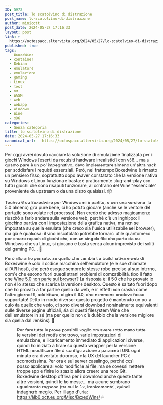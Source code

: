 ```yaml
---
ID: 5972
post_title: lo scatolvino di distrazione
post_name: lo-scatolvino-di-distrazione
author: minioctt
post_date: 2024-05-27 17:16:33
layout: post
link: >
  https://octospacc.altervista.org/2024/05/27/lo-scatolvino-di-distrazione/
published: true
tags:
  - BoxedWine
  - container
  - Debian
  - emulatore
  - emulazione
  - gaming
  - Linux
  - test
  - VM
  - WASM
  - web
  - webapp
  - Windows
  - Wine
  - x86
categories:
  - Senza categoria
title: lo scatolvino di distrazione
date: 2024-05-27 17:16:33
canonical_url:   https://octospacc.altervista.org/2024/05/27/lo-scatolvino-di-distrazione/
---
```

<!-- wp:paragraph -->
<p>Per oggi avrei dovuto cacciare la soluzione di emulazione finalizzata per i giochi Windows [esenti da requisiti hardware irrealistici] con v86... ma a quanto pare è un po' impegnativo, devo implementare almeno un'altra hack per soddisfare i requisti essenziali. Però, nel frattempo Boxedwine è rimasto un pensiero fisso, soprattutto dopo avaver constatato che la versione nativa su Windows e Linux funziona e basta: è praticamente plug-and-play con tutti i giochi che sono risaputi funzionare, al contrario del Wine "essenziale" proveniente da upstream o da una distro qualsiasi. 📦</p>
<!-- /wp:paragraph -->

<!-- wp:paragraph -->
<p>Touhou 6 su Boxedwine per Windows mi è partito, e con una versione (la 5.0 almeno) gira pure bene, ci ho potuto giocare (anche se le ventole del portatile sono volate nel processo). Non credo che adesso magicamente riuscirò a farlo andare sulla versione web, perché c'è un inghippo: il giochino partiva con l'impostazione della grafica nativa, ma non se impostata su quella emulata (che credo sia l'unica utilizzabile nel browser), ma già è qualcosa: il vino inscatolato potrebbe tornarci utile quantomeno per creare repack di giochi che, con un singolo file che parte sia su Windows che su Linux, si giocano e basta senza alcun imprevisto dei soliti del gaming PC... 🦜</p>
<!-- /wp:paragraph -->

<!-- wp:paragraph -->
<p>Però allora ho pensato: se quello che cambia tra build nativa e web di Boxedwine è solo il codice macchina dell'emulatore (e le sue chiamate all'API host), che però esegue sempre le stesse robe precise al suo interno, com'è che escono fuori quegli strani problemi di compatibilità, tipo il fatto che <a href="2024/05/24/cant-have-x-in-direct/">Wine 5.0 non parte sul browser</a>? La risposta è: il 5.0 che ho provato io non è lo stesso che scarica la versione desktop. Questo è saltato fuori dopo che ho provato a far partire quello da web, e in effetti non crasha come l'altro giorno! E, addirittura, ci gira il 6.0, che nemmeno credevo fosse supportato! Detto in modo diverso: questo progetto è mantenuto un po' a culo da quello che vedo, ci sono diversi download nominalmente equivalenti sulle diverse pagine ufficiali, sia di questi filesystem Wine che dell'emulatore in sé (ma per quello non c'è dubbio che la versione migliore sia quella dal Jenkins). 🧬</p>
<!-- /wp:paragraph -->

<!-- wp:paragraph -->
<p></p>
<!-- /wp:paragraph -->

<!-- wp:image {"id":5974,"sizeSlug":"large"} -->
<figure class="wp-block-image size-large"><img src="{{site.cdnurl}}/assets/uploads/2024/05/Screenshot_20240527-160241_Firefox-Beta.png" alt="" class="wp-image-5974"/><figcaption class="wp-element-caption">Per fare tutte le prove possibili voglio ora avere sotto mano tutte le versioni dei rootfs che trovo, varie impostazioni di emulazione, e il caricamento immediato di applicazioni diverse, quindi ho iniziato a tirare su questo wrapper per la versione HTML; modificare file di configurazione o parametri URL ogni minuto era diventato doloroso, e la UX del launcher PC è scomodissima. Per ora è sul server casalingo, perché così posso applicare al volo modifiche ai file, ma se dovessi mettere troppe app e finire lo spazio allora creerò una repo Git. Boxedwine desktop offriva per il download anche queste tante altre versioni, quindi le ho messe... ma alcune sembrano ugualmente rognose (tra cui le 1.x, ironicamente), quindi indagherò meglio. Per il lago d'uria: <a href="https://hlb0.octt.eu.org/Misc/BoxedWine/">https://hlb0.octt.eu.org/Misc/BoxedWine/</a> 💦</figcaption></figure>
<!-- /wp:image -->